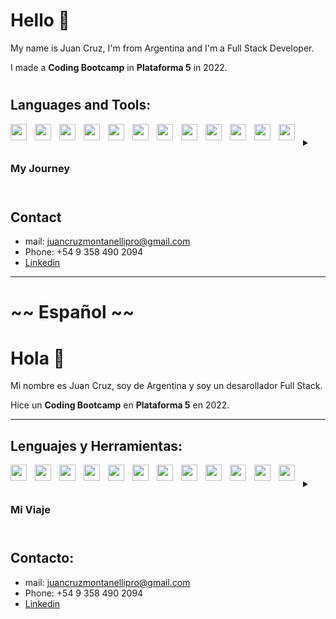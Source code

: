 # **Hello** 👋

My name is Juan Cruz, I'm from Argentina and I'm a Full Stack Developer.

I made a **Coding Bootcamp**  in **Plataforma 5**  in 2022.

#

##  Languages and Tools:

<img align="left" width="26px"  src="https://cdn.jsdelivr.net/gh/devicons/devicon/icons/nodejs/nodejs-original.svg" style="padding-right:10px;"/> 
<img align="left" width="26px"  src="https://cdn.jsdelivr.net/gh/devicons/devicon/icons/express/express-original.svg" style="padding-right:10px;"/> 
<img align="left" width="26px"  src="https://cdn.jsdelivr.net/gh/devicons/devicon/icons/react/react-original.svg" style="padding-right:10px;"/> 
<img align="left" width="26px"  src="https://cdn.jsdelivr.net/gh/devicons/devicon/icons/sequelize/sequelize-original.svg" style="padding-right:10px;"/> 
<img align="left" width="26px"  src="https://cdn.jsdelivr.net/gh/devicons/devicon/icons/html5/html5-original.svg" style="padding-right:10px;"/> 
<img align="left" width="26px"  src="https://cdn.jsdelivr.net/gh/devicons/devicon/icons/css3/css3-original.svg" style="padding-right:10px;"/> 
<img align="left" width="26px"  src="https://cdn.jsdelivr.net/gh/devicons/devicon/icons/javascript/javascript-original.svg" style="padding-right:10px;"/> 
<img align="left" width="26px"  src="https://cdn.jsdelivr.net/gh/devicons/devicon/icons/postgresql/postgresql-original.svg" style="padding-right:10px;"/> 
<img align="left" width="26px"  src="https://cdn.jsdelivr.net/gh/devicons/devicon/icons/sass/sass-original.svg" style="padding-right:10px;"/> 
<img align="left" width="26px"  src="https://cdn.jsdelivr.net/gh/devicons/devicon/icons/redux/redux-original.svg" style="padding-right:10px;"/> 
<img align="left" width="26px"  src="https://miro.medium.com/max/640/1*suXzT3k1lYrtR91XRDN7gA.webp" style="padding-right:10px;"/> 
<img align="left" width="26px"  src="https://raw.githubusercontent.com/kristerkari/react-native-svg-transformer/HEAD/images/react-native-logo.png" style="padding-right:10px;"/> 

#

<details> 
    <summary><h3>My Journey</h3></summary>
    My journey started when I'm 17, I start doing smalls courses about programming and as I saw that JS have a big potencial, I decided to learn HTML, CSS and JS. 
    But when I finish all that courses I wanted more, so I join a Coding Bootcamp to gain more knowledge. Now that i finish the Bootcamp I feel ready to do a lot of project and challenge myself. I want to keep learning new things that can help me improve my skills.
</details> 

#

## Contact

- mail: juancruzmontanellipro@gmail.com 
- Phone: +54 9 358 490 2094
- [Linkedin](https://www.linkedin.com/in/juan-cruz-montanelli/)

---

# ~~ Español ~~

#  **Hola** 👋

Mi nombre es Juan Cruz, soy de Argentina y soy un desarollador Full Stack.

Hice un **Coding Bootcamp**  en **Plataforma 5**  en 2022.

--- 

## Lenguajes y Herramientas:

<img align="left" width="26px"  src="https://cdn.jsdelivr.net/gh/devicons/devicon/icons/nodejs/nodejs-original.svg" style="padding-right:10px;"/> 
<img align="left" width="26px"  src="https://cdn.jsdelivr.net/gh/devicons/devicon/icons/express/express-original.svg" style="padding-right:10px;"/> 
<img align="left" width="26px"  src="https://cdn.jsdelivr.net/gh/devicons/devicon/icons/react/react-original.svg" style="padding-right:10px;"/> 
<img align="left" width="26px"  src="https://cdn.jsdelivr.net/gh/devicons/devicon/icons/sequelize/sequelize-original.svg" style="padding-right:10px;"/> 
<img align="left" width="26px"  src="https://cdn.jsdelivr.net/gh/devicons/devicon/icons/html5/html5-original.svg" style="padding-right:10px;"/> 
<img align="left" width="26px"  src="https://cdn.jsdelivr.net/gh/devicons/devicon/icons/css3/css3-original.svg" style="padding-right:10px;"/> 
<img align="left" width="26px"  src="https://cdn.jsdelivr.net/gh/devicons/devicon/icons/javascript/javascript-original.svg" style="padding-right:10px;"/> 
<img align="left" width="26px"  src="https://cdn.jsdelivr.net/gh/devicons/devicon/icons/postgresql/postgresql-original.svg" style="padding-right:10px;"/> 
<img align="left" width="26px"  src="https://cdn.jsdelivr.net/gh/devicons/devicon/icons/sass/sass-original.svg" style="padding-right:10px;"/> 
<img align="left" width="26px"  src="https://cdn.jsdelivr.net/gh/devicons/devicon/icons/redux/redux-original.svg" style="padding-right:10px;"/> 
<img align="left" width="26px"  src="https://miro.medium.com/max/640/1*suXzT3k1lYrtR91XRDN7gA.webp" style="padding-right:10px;"/> 
<img align="left" width="26px"  src="https://raw.githubusercontent.com/kristerkari/react-native-svg-transformer/HEAD/images/react-native-logo.png" style="padding-right:10px;"/>

# 

<details> 
    <summary><h3>Mi Viaje</h3></summary>
    Mi viaje empieza cuando tengo 17, empeze haciendo pequeños cursos sobre programacion y como vi que JS tiene un gran potecial, decidi aprender HTML, CSS y JS. 
    /n
    Pero cuando termine todo los cursos queira mas, entonces me uni a un Bootcamp para adquirir nuevos conocimientos. Ahora que termine me siento listo para hacer un monton de proyecto que me desafien. Quiero seguir aprendiendo nuevas cosas que me ayuden a mejorar mis habilidades. 
</details> 

#

## Contacto: 

- mail: juancruzmontanellipro@gmail.com 
- Phone: +54 9 358 490 2094
- [Linkedin](https://www.linkedin.com/in/juan-cruz-montanelli/)